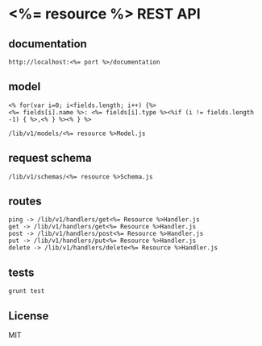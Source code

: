 # <%= resource %> REST API

## documentation 

    http://localhost:<%= port %>/documentation

## model
    <% for(var i=0; i<fields.length; i++) {%>
    <%= fields[i].name %>: <%= fields[i].type %><%if (i != fields.length -1) { %>,<% } %><% } %>
    
    /lib/v1/models/<%= resource %>Model.js

## request schema 

    /lib/v1/schemas/<%= resource %>Schema.js

## routes 

    ping -> /lib/v1/handlers/get<%= Resource %>Handler.js
    get -> /lib/v1/handlers/get<%= Resource %>Handler.js
    post -> /lib/v1/handlers/post<%= Resource %>Handler.js
    put -> /lib/v1/handlers/put<%= Resource %>Handler.js
    delete -> /lib/v1/handlers/delete<%= Resource %>Handler.js
    
## tests

    grunt test

## License

MIT
